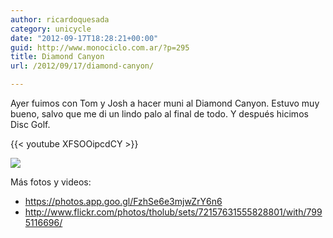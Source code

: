 ```yaml
---
author: ricardoquesada
category: unicycle
date: "2012-09-17T18:28:21+00:00"
guid: http://www.monociclo.com.ar/?p=295
title: Diamond Canyon
url: /2012/09/17/diamond-canyon/

---
```


Ayer fuimos con Tom y Josh a hacer muni al Diamond Canyon. Estuvo muy bueno,
salvo que me di un lindo palo al final de todo. Y después hicimos Disc Golf.

{{< youtube XFSOOipcdCY >}}

![](https://lh5.googleusercontent.com/-CueJeBqZfHs/UGiQ-rlm9KI/AAAAAAAApe0/IrxSWwC7qI4/s800/7995077311_2139a53142_o.jpg)

Más fotos y videos:

- https://photos.app.goo.gl/FzhSe6e3mjwZrY6n6
- http://www.flickr.com/photos/tholub/sets/72157631555828801/with/7995116696/
